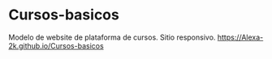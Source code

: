 # Cursos-basicos
Modelo  de website de plataforma de cursos. Sitio responsivo. 
https://Alexa-2k.github.io/Cursos-basicos

